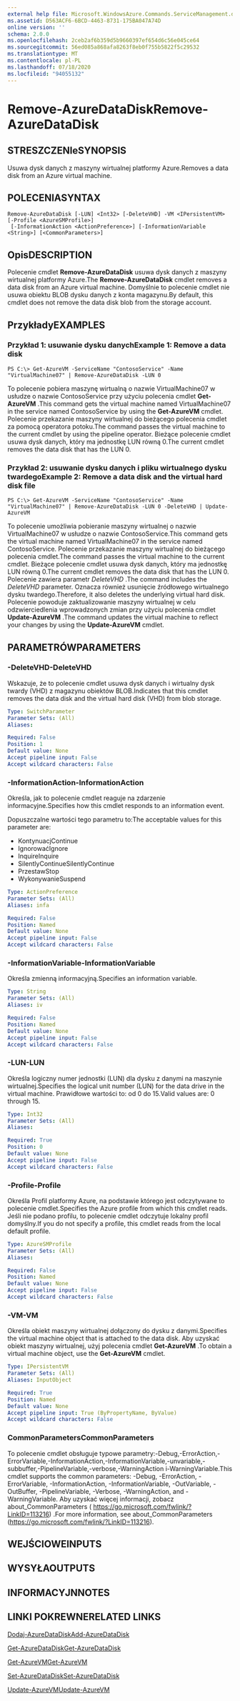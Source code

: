 ```yaml
---
external help file: Microsoft.WindowsAzure.Commands.ServiceManagement.dll-Help.xml
ms.assetid: D563ACF6-6BCD-4463-8731-175BA047A74D
online version: ''
schema: 2.0.0
ms.openlocfilehash: 2ceb2af6b359d5b9660397ef654d6c56e045ce64
ms.sourcegitcommit: 56ed085a868afa8263f8eb0f755b5822f5c29532
ms.translationtype: MT
ms.contentlocale: pl-PL
ms.lasthandoff: 07/18/2020
ms.locfileid: "94055132"
---
```

# <span data-ttu-id="2ed47-101">Remove-AzureDataDisk</span><span class="sxs-lookup"><span data-stu-id="2ed47-101">Remove-AzureDataDisk</span></span>

## <span data-ttu-id="2ed47-102">STRESZCZENIe</span><span class="sxs-lookup"><span data-stu-id="2ed47-102">SYNOPSIS</span></span>
<span data-ttu-id="2ed47-103">Usuwa dysk danych z maszyny wirtualnej platformy Azure.</span><span class="sxs-lookup"><span data-stu-id="2ed47-103">Removes a data disk from an Azure virtual machine.</span></span>

## <span data-ttu-id="2ed47-104">POLECENIA</span><span class="sxs-lookup"><span data-stu-id="2ed47-104">SYNTAX</span></span>

```
Remove-AzureDataDisk [-LUN] <Int32> [-DeleteVHD] -VM <IPersistentVM> [-Profile <AzureSMProfile>]
 [-InformationAction <ActionPreference>] [-InformationVariable <String>] [<CommonParameters>]
```

## <span data-ttu-id="2ed47-105">Opis</span><span class="sxs-lookup"><span data-stu-id="2ed47-105">DESCRIPTION</span></span>
<span data-ttu-id="2ed47-106">Polecenie cmdlet **Remove-AzureDataDisk** usuwa dysk danych z maszyny wirtualnej platformy Azure.</span><span class="sxs-lookup"><span data-stu-id="2ed47-106">The **Remove-AzureDataDisk** cmdlet removes a data disk from an Azure virtual machine.</span></span>
<span data-ttu-id="2ed47-107">Domyślnie to polecenie cmdlet nie usuwa obiektu BLOB dysku danych z konta magazynu.</span><span class="sxs-lookup"><span data-stu-id="2ed47-107">By default, this cmdlet does not remove the data disk blob from the storage account.</span></span>

## <span data-ttu-id="2ed47-108">Przykłady</span><span class="sxs-lookup"><span data-stu-id="2ed47-108">EXAMPLES</span></span>

### <span data-ttu-id="2ed47-109">Przykład 1: usuwanie dysku danych</span><span class="sxs-lookup"><span data-stu-id="2ed47-109">Example 1: Remove a data disk</span></span>
```
PS C:\> Get-AzureVM -ServiceName "ContosoService" -Name "VirtualMachine07" | Remove-AzureDataDisk -LUN 0
```

<span data-ttu-id="2ed47-110">To polecenie pobiera maszynę wirtualną o nazwie VirtualMachine07 w usłudze o nazwie ContosoService przy użyciu polecenia cmdlet **Get-AzureVM** .</span><span class="sxs-lookup"><span data-stu-id="2ed47-110">This command gets the virtual machine named VirtualMachine07 in the service named ContosoService by using the **Get-AzureVM** cmdlet.</span></span>
<span data-ttu-id="2ed47-111">Polecenie przekazanie maszyny wirtualnej do bieżącego polecenia cmdlet za pomocą operatora potoku.</span><span class="sxs-lookup"><span data-stu-id="2ed47-111">The command passes the virtual machine to the current cmdlet by using the pipeline operator.</span></span>
<span data-ttu-id="2ed47-112">Bieżące polecenie cmdlet usuwa dysk danych, który ma jednostkę LUN równą 0.</span><span class="sxs-lookup"><span data-stu-id="2ed47-112">The current cmdlet removes the data disk that has the LUN 0.</span></span>

### <span data-ttu-id="2ed47-113">Przykład 2: usuwanie dysku danych i pliku wirtualnego dysku twardego</span><span class="sxs-lookup"><span data-stu-id="2ed47-113">Example 2: Remove a data disk and the virtual hard disk file</span></span>
```
PS C:\> Get-AzureVM -ServiceName "ContosoService" -Name "VirtualMachine07" | Remove-AzureDataDisk -LUN 0 -DeleteVHD | Update-AzureVM
```

<span data-ttu-id="2ed47-114">To polecenie umożliwia pobieranie maszyny wirtualnej o nazwie VirtualMachine07 w usłudze o nazwie ContosoService.</span><span class="sxs-lookup"><span data-stu-id="2ed47-114">This command gets the virtual machine named VirtualMachine07 in the service named ContosoService.</span></span>
<span data-ttu-id="2ed47-115">Polecenie przekazanie maszyny wirtualnej do bieżącego polecenia cmdlet.</span><span class="sxs-lookup"><span data-stu-id="2ed47-115">The command passes the virtual machine to the current cmdlet.</span></span>
<span data-ttu-id="2ed47-116">Bieżące polecenie cmdlet usuwa dysk danych, który ma jednostkę LUN równą 0.</span><span class="sxs-lookup"><span data-stu-id="2ed47-116">The current cmdlet removes the data disk that has the LUN 0.</span></span>
<span data-ttu-id="2ed47-117">Polecenie zawiera parametr *DeleteVHD* .</span><span class="sxs-lookup"><span data-stu-id="2ed47-117">The command includes the *DeleteVHD* parameter.</span></span>
<span data-ttu-id="2ed47-118">Oznacza również usunięcie źródłowego wirtualnego dysku twardego.</span><span class="sxs-lookup"><span data-stu-id="2ed47-118">Therefore, it also deletes the underlying virtual hard disk.</span></span>
<span data-ttu-id="2ed47-119">Polecenie powoduje zaktualizowanie maszyny wirtualnej w celu odzwierciedlenia wprowadzonych zmian przy użyciu polecenia cmdlet **Update-AzureVM** .</span><span class="sxs-lookup"><span data-stu-id="2ed47-119">The command updates the virtual machine to reflect your changes by using the **Update-AzureVM** cmdlet.</span></span>

## <span data-ttu-id="2ed47-120">PARAMETRÓW</span><span class="sxs-lookup"><span data-stu-id="2ed47-120">PARAMETERS</span></span>

### <span data-ttu-id="2ed47-121">-DeleteVHD</span><span class="sxs-lookup"><span data-stu-id="2ed47-121">-DeleteVHD</span></span>
<span data-ttu-id="2ed47-122">Wskazuje, że to polecenie cmdlet usuwa dysk danych i wirtualny dysk twardy (VHD) z magazynu obiektów BLOB.</span><span class="sxs-lookup"><span data-stu-id="2ed47-122">Indicates that this cmdlet removes the data disk and the virtual hard disk (VHD) from blob storage.</span></span>

```yaml
Type: SwitchParameter
Parameter Sets: (All)
Aliases: 

Required: False
Position: 1
Default value: None
Accept pipeline input: False
Accept wildcard characters: False
```

### <span data-ttu-id="2ed47-123">-InformationAction</span><span class="sxs-lookup"><span data-stu-id="2ed47-123">-InformationAction</span></span>
<span data-ttu-id="2ed47-124">Określa, jak to polecenie cmdlet reaguje na zdarzenie informacyjne.</span><span class="sxs-lookup"><span data-stu-id="2ed47-124">Specifies how this cmdlet responds to an information event.</span></span>

<span data-ttu-id="2ed47-125">Dopuszczalne wartości tego parametru to:</span><span class="sxs-lookup"><span data-stu-id="2ed47-125">The acceptable values for this parameter are:</span></span>

- <span data-ttu-id="2ed47-126">Kontynuacj</span><span class="sxs-lookup"><span data-stu-id="2ed47-126">Continue</span></span>
- <span data-ttu-id="2ed47-127">Ignorować</span><span class="sxs-lookup"><span data-stu-id="2ed47-127">Ignore</span></span>
- <span data-ttu-id="2ed47-128">Inquire</span><span class="sxs-lookup"><span data-stu-id="2ed47-128">Inquire</span></span>
- <span data-ttu-id="2ed47-129">SilentlyContinue</span><span class="sxs-lookup"><span data-stu-id="2ed47-129">SilentlyContinue</span></span>
- <span data-ttu-id="2ed47-130">Przestaw</span><span class="sxs-lookup"><span data-stu-id="2ed47-130">Stop</span></span>
- <span data-ttu-id="2ed47-131">Wykonywanie</span><span class="sxs-lookup"><span data-stu-id="2ed47-131">Suspend</span></span>

```yaml
Type: ActionPreference
Parameter Sets: (All)
Aliases: infa

Required: False
Position: Named
Default value: None
Accept pipeline input: False
Accept wildcard characters: False
```

### <span data-ttu-id="2ed47-132">-InformationVariable</span><span class="sxs-lookup"><span data-stu-id="2ed47-132">-InformationVariable</span></span>
<span data-ttu-id="2ed47-133">Określa zmienną informacyjną.</span><span class="sxs-lookup"><span data-stu-id="2ed47-133">Specifies an information variable.</span></span>

```yaml
Type: String
Parameter Sets: (All)
Aliases: iv

Required: False
Position: Named
Default value: None
Accept pipeline input: False
Accept wildcard characters: False
```

### <span data-ttu-id="2ed47-134">-LUN</span><span class="sxs-lookup"><span data-stu-id="2ed47-134">-LUN</span></span>
<span data-ttu-id="2ed47-135">Określa logiczny numer jednostki (LUN) dla dysku z danymi na maszynie wirtualnej.</span><span class="sxs-lookup"><span data-stu-id="2ed47-135">Specifies the logical unit number (LUN) for the data drive in the virtual machine.</span></span>
<span data-ttu-id="2ed47-136">Prawidłowe wartości to: od 0 do 15.</span><span class="sxs-lookup"><span data-stu-id="2ed47-136">Valid values are: 0 through 15.</span></span>

```yaml
Type: Int32
Parameter Sets: (All)
Aliases: 

Required: True
Position: 0
Default value: None
Accept pipeline input: False
Accept wildcard characters: False
```

### <span data-ttu-id="2ed47-137">-Profile</span><span class="sxs-lookup"><span data-stu-id="2ed47-137">-Profile</span></span>
<span data-ttu-id="2ed47-138">Określa Profil platformy Azure, na podstawie którego jest odczytywane to polecenie cmdlet.</span><span class="sxs-lookup"><span data-stu-id="2ed47-138">Specifies the Azure profile from which this cmdlet reads.</span></span>
<span data-ttu-id="2ed47-139">Jeśli nie podano profilu, to polecenie cmdlet odczytuje lokalny profil domyślny.</span><span class="sxs-lookup"><span data-stu-id="2ed47-139">If you do not specify a profile, this cmdlet reads from the local default profile.</span></span>

```yaml
Type: AzureSMProfile
Parameter Sets: (All)
Aliases: 

Required: False
Position: Named
Default value: None
Accept pipeline input: False
Accept wildcard characters: False
```

### <span data-ttu-id="2ed47-140">-VM</span><span class="sxs-lookup"><span data-stu-id="2ed47-140">-VM</span></span>
<span data-ttu-id="2ed47-141">Określa obiekt maszyny wirtualnej dołączony do dysku z danymi.</span><span class="sxs-lookup"><span data-stu-id="2ed47-141">Specifies the virtual machine object that is attached to the data disk.</span></span>
<span data-ttu-id="2ed47-142">Aby uzyskać obiekt maszyny wirtualnej, użyj polecenia cmdlet **Get-AzureVM** .</span><span class="sxs-lookup"><span data-stu-id="2ed47-142">To obtain a virtual machine object, use the **Get-AzureVM** cmdlet.</span></span>

```yaml
Type: IPersistentVM
Parameter Sets: (All)
Aliases: InputObject

Required: True
Position: Named
Default value: None
Accept pipeline input: True (ByPropertyName, ByValue)
Accept wildcard characters: False
```

### <span data-ttu-id="2ed47-143">CommonParameters</span><span class="sxs-lookup"><span data-stu-id="2ed47-143">CommonParameters</span></span>
<span data-ttu-id="2ed47-144">To polecenie cmdlet obsługuje typowe parametry:-Debug,-ErrorAction,-ErrorVariable,-InformationAction,-InformationVariable,-unvariable,-subbuffer,-PipelineVariable,-verbose,-WarningAction i-WarningVariable.</span><span class="sxs-lookup"><span data-stu-id="2ed47-144">This cmdlet supports the common parameters: -Debug, -ErrorAction, -ErrorVariable, -InformationAction, -InformationVariable, -OutVariable, -OutBuffer, -PipelineVariable, -Verbose, -WarningAction, and -WarningVariable.</span></span> <span data-ttu-id="2ed47-145">Aby uzyskać więcej informacji, zobacz about_CommonParameters ( https://go.microsoft.com/fwlink/?LinkID=113216) .</span><span class="sxs-lookup"><span data-stu-id="2ed47-145">For more information, see about_CommonParameters (https://go.microsoft.com/fwlink/?LinkID=113216).</span></span>

## <span data-ttu-id="2ed47-146">WEJŚCIOWE</span><span class="sxs-lookup"><span data-stu-id="2ed47-146">INPUTS</span></span>

## <span data-ttu-id="2ed47-147">WYSYŁA</span><span class="sxs-lookup"><span data-stu-id="2ed47-147">OUTPUTS</span></span>

## <span data-ttu-id="2ed47-148">INFORMACYJN</span><span class="sxs-lookup"><span data-stu-id="2ed47-148">NOTES</span></span>

## <span data-ttu-id="2ed47-149">LINKI POKREWNE</span><span class="sxs-lookup"><span data-stu-id="2ed47-149">RELATED LINKS</span></span>

[<span data-ttu-id="2ed47-150">Dodaj-AzureDataDisk</span><span class="sxs-lookup"><span data-stu-id="2ed47-150">Add-AzureDataDisk</span></span>](./Add-AzureDataDisk.md)

[<span data-ttu-id="2ed47-151">Get-AzureDataDisk</span><span class="sxs-lookup"><span data-stu-id="2ed47-151">Get-AzureDataDisk</span></span>](./Get-AzureDataDisk.md)

[<span data-ttu-id="2ed47-152">Get-AzureVM</span><span class="sxs-lookup"><span data-stu-id="2ed47-152">Get-AzureVM</span></span>](./Get-AzureVM.md)

[<span data-ttu-id="2ed47-153">Set-AzureDataDisk</span><span class="sxs-lookup"><span data-stu-id="2ed47-153">Set-AzureDataDisk</span></span>](./Set-AzureDataDisk.md)

[<span data-ttu-id="2ed47-154">Update-AzureVM</span><span class="sxs-lookup"><span data-stu-id="2ed47-154">Update-AzureVM</span></span>](./Update-AzureVM.md)


